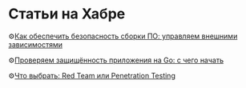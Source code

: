 # Статьи на Хабре

⚙️[Как обеспечить безопасность сборки ПО: управляем внешними зависимостями](https://habr.com/ru/company/deliveryclub/blog/665518/)

⚙️[Проверяем защищённость приложения на Go: с чего начать](https://habr.com/ru/company/deliveryclub/blog/658569/)

⚙️[Что выбрать: Red Team или Penetration Testing](https://habr.com/ru/company/vk/blog/707746/)
